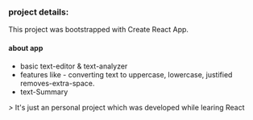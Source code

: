 ### project details:
This project was bootstrapped with Create React App.
#### about app 
- basic text-editor & text-analyzer
- features like - converting text to uppercase, lowercase, justified removes-extra-space.
- text-Summary

*>* It's just an personal project which was developed while learing React
